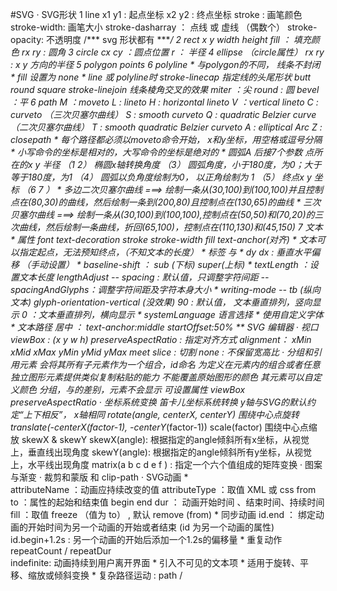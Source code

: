 #SVG
	· SVG形状 
		1 line
			x1 y1 : 起点坐标 
			x2 y2 : 终点坐标 
			stroke : 画笔颜色
			stroke-width: 画笔大小
			stroke-dasharray ： 点线 或 虚线  （偶数个）
			stroke-opacity: 不透明度
			/*** svg 形状都有 *****/
		2 rect
			x  y  width  height 
			fill ： 填充颜色 
			rx ry : 圆角
		3 circle
			cx  cy ：圆点位置 
			r ：     半径 
		4 ellipse
		 （circle属性）
			rx ry : x y 方向的半径
		5 polygon
			points
		6 polyline
			* 与polygon的不同， 线条不封闭
			* fill 设置为 none
			* line 或 polyline时
				stroke-linecap 指定线的头尾形状
					butt
					round
					square
				stroke-linejoin 线条棱角交叉的效果
					miter ：尖
					round : 圆
					bevel ：平
		6 path
				M ：moveto
				L : lineto
				H : horizontal lineto
				V ：vertical lineto
				C : curveto  （三次贝塞尔曲线）
				S : smooth curveto 
				Q : quadratic Belzier curve  （二次贝塞尔曲线）
				T : smooth quadratic Belzier curveto
				A : elliptical Arc
				Z : closepath
			* 每个路径都必须以moveto命令开始， x和y坐标，用空格或逗号分隔 
			* 小写命令的坐标是相对的，大写命令的坐标是绝对的
			* 圆弧A 后接7个参数
				点所在的x y 半径 （1 2）
				椭圆x轴转换角度 （3）
				圆弧角度，小于180度，为0；大于等于180度，为1 （4）
				圆弧以负角度绘制为0， 以正角绘制为 1   （5）
				终点x y 坐标 （6 7 ）
			* 多边二次贝塞尔曲线
				<path d="M30 100 Q 80 30, 100 100, 130 65, 200 80"/>
				===> 绘制一条从(30,100)到(100,100)并且控制点在(80,30)的曲线，然后绘制一条到(200,80)且控制点在(130,65)的曲线
			* 三次贝塞尔曲线 
				<path d="M30 100 C 50 50, 70 20, 100 100, 110 130, 45 150, 65 100"/>
				===> 绘制一条从(30,100)到(100,100),控制点在(50,50)和(70,20)的三次曲线，然后绘制一条曲线，折回(65,100)，控制点在(110,130)和(45,150)
		7 文本
			* 属性  font  text-decoration stroke stroke-width fill  text-anchor(对齐)
			* 文本可以指定起点，无法预知终点，（不知文本的长度）
			* 标签  <text> 与  <tspan>
			* dy dx : 垂直水平偏移 （手动设置）
			* baseline-shift ： sub (下标)  super(上标)
			* textLength ：设置文本长度
				lengthAdjust
					-- spacing : 默认值，只调整字符间距
					-- spacingAndGlyphs：调整字符间距及字符本身大小
			 * writing-mode
				 -- tb   (纵向文本)
				 glyph-orientation-vertical  (没效果)
					 90 : 默认值， 文本垂直排列，竖向显示
					 0 ：文本垂直排列，横向显示
				* <switch>
					 systemLanguage   语言选择
				* <font-face> 使用自定义字体
				* <textPath/> 文本路径
					 居中 ： text-anchor:middle   startOffset:50%
		** SVG 编辑器
	· 视口
		viewBox : (x y w h)
		preserveAspectRatio : 指定对齐方式
			alignment：
				xMin  xMid  xMax
				yMin  yMid  yMax
			meet 
			slice : 切割
			none : 不保留宽高比
	· 分组和引用元素
		<g> 
			会将其所有子元素作为一个组合，id命名
		<use>
			为定义在<g>元素内的组合或者任意独立图形元素提供类似复制粘贴的能力
			<use>不能覆盖原始图形的颜色
		<defs>
			其<use>元素可以自定义颜色
		<symbol>
			分组，与<g>的差别，<symbol>元素不会显示
			可设置属性 viewBox  preserveAspectRatio 
	· 坐标系统变换
		 笛卡儿坐标系统转换 
			 y轴与SVG的默认约定“上下相反”， x轴相同
		 rotate(angle, centerX, centerY) 
			 围绕中心点旋转
		 translate(-centerX*(factor-1), -centerY*(factor-1)) scale(factor) 
			 围绕中心点缩放
		 skewX  &  skewY
			 skewX(angle): 根据指定的angle倾斜所有x坐标，从视觉上，垂直线出现角度
			 skewY(angle): 根据指定的angle倾斜所有y坐标，从视觉上，水平线出现角度 
		 matrix(a b c d e f ) : 指定一个六个值组成的矩阵变换
	· 图案与渐变
		<pattern>
		<linearGradient>
	· 裁剪和蒙版
		<clipPath>  和 clip-path
	· SVG动画
			* <animate>  
					attributeName ：动画应持续改变的值
					attributeType ：取值 XML  或 css
					from to ：属性的起始和结束值 
					begin end dur ： 动画开始时间 、结束时间、持续时间
					fill ：取值 freeze （值为 to） , 默认 remove (from)
			* 同步动画
				id.end ： 绑定动画的开始时间为另一个动画的开始或者结束 (id 为另一个动画的属性)
				id.begin+1.2s : 另一个动画的开始后添加一个1.2s的偏移量
			* 重复动作
				repeatCount  /   repeatDur   
				 indefinite: 动画持续到用户离开界面
			* <set> 
				 引入不可见的文本项
			* <animateTransform>
				 适用于旋转、平移、缩放或倾斜变换
			* <animateMotion> 
				 复杂路径运动  : path  /  <mpath>








